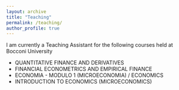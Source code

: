 ```yaml
---
layout: archive
title: "Teaching"
permalink: /teaching/
author_profile: true
---
```


I am currently a Teaching Assistant for the following courses held at Bocconi University
- QUANTITATIVE FINANCE AND DERIVATIVES 
- FINANCIAL ECONOMETRICS AND EMPIRICAL FINANCE 
- ECONOMIA - MODULO 1 (MICROECONOMIA) / ECONOMICS 
- INTRODUCTION TO ECONOMICS (MICROECONOMICS)
